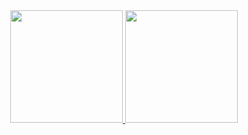 <div align="center">
  <a href="https://github.com/luizfeer">
  <img height="180em" src="https://github-readme-stats.vercel.app/api?username=luizfeer&show_icons=true&theme=merko&include_all_commits=true&count_private=true"/>
  <img height="180em" src="https://github-readme-stats.vercel.app/api/top-langs/?username=luizfeer&layout=compact&langs_count=7&theme=merko"/>
  </a>
</div>
